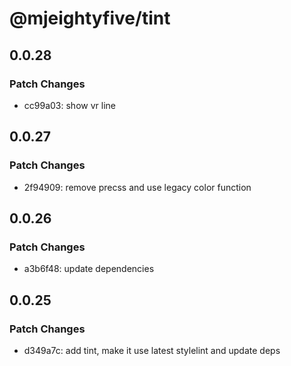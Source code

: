 # @mjeightyfive/tint

## 0.0.28

### Patch Changes

-   cc99a03: show vr line

## 0.0.27

### Patch Changes

-   2f94909: remove precss and use legacy color function

## 0.0.26

### Patch Changes

-   a3b6f48: update dependencies

## 0.0.25

### Patch Changes

-   d349a7c: add tint, make it use latest stylelint and update deps
